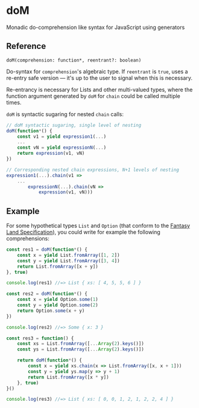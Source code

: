 # doM

Monadic do-comprehension like syntax for JavaScript using generators

## Reference

`doM(comprehension: function*, reentrant?: boolean)`

Do-syntax for `comprehension`'s algebraic type. If `reentrant` is `true`, uses a re-entry safe version &mdash; it's up to the user to signal when this is necessary.

Re-entrancy is necessary for Lists and other multi-valued types, where the function argument generated by `doM` for `chain` could be called multiple times.

`doM` is syntactic sugaring for nested `chain` calls:

```javascript
// doM syntactic sugaring, single level of nesting
doM(function*() {
    const v1 = yield expression1(...)
    ...
    const vN = yield expressionN(...)
    return expression(v1, vN)
})

// Corresponding nested chain expressions, N+1 levels of nesting
expression1(...).chain(v1 =>
    ...
        expressionN(...).chain(vN =>
            expression(v1, vN)))
```

## Example

For some hypothetical types `List` and `Option` (that conform to the
[Fantasy Land Specification](https://github.com/fantasyland/fantasy-land)),
you could write for example the following comprehensions:

```javascript
const res1 = doM(function*() {
    const x = yield List.fromArray([1, 2])
    const y = yield List.fromArray([3, 4])
    return List.fromArray([x + y])
}, true)

console.log(res1) //=> List { xs: [ 4, 5, 5, 6 ] }

const res2 = doM(function*() {
    const x = yield Option.some(1)
    const y = yield Option.some(2)
    return Option.some(x + y)
})

console.log(res2) //=> Some { x: 3 }

const res3 = function() {
    const xs = List.fromArray([...Array(2).keys()])
    const ys = List.fromArray([...Array(2).keys()])

    return doM(function*() {
        const x = yield xs.chain(x => List.fromArray([x, x + 1]))
        const y = yield ys.map(y => y + 1)
        return List.fromArray([x * y])
    }, true)
}()

console.log(res3) //=> List { xs: [ 0, 0, 1, 2, 1, 2, 2, 4 ] }
```
